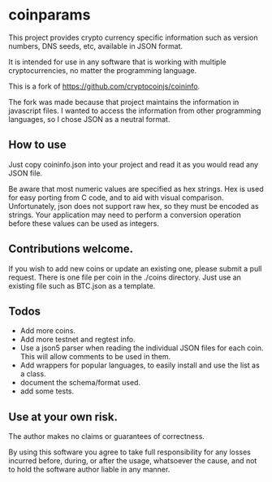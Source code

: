# coinparams

This project provides crypto currency specific information such
as version numbers, DNS seeds, etc, available in JSON format.

It is intended for use in any software that is working with multiple
cryptocurrencies, no matter the programming language.

This is a fork of https://github.com/cryptocoinjs/coininfo.

The fork was made because that project maintains the information
in javascript files.  I wanted to access the information from other
programming languages, so I chose JSON as a neutral format.

## How to use

Just copy coininfo.json into your project and read it as you would
read any JSON file.

Be aware that most numeric values are specified as hex strings.  Hex is 
used for easy porting from C code, and to aid with visual comparison.
Unfortunately, json does not support raw hex, so they must be encoded as
strings. Your application may need to perform a conversion operation before
these values can be used as integers.


## Contributions welcome.

If you wish to add new coins or update an existing one, please submit a pull request.
There is one file per coin in the ./coins directory.  Just use an existing file such
as BTC.json as a template.

## Todos

* Add more coins.
* Add more testnet and regtest info.
* Use a json5 parser when reading the individual JSON files for each coin.  This will allow comments to be used in them.
* Add wrappers for popular languages, to easily install and use the list as a class.
* document the schema/format used.
* add some tests.


## Use at your own risk.

The author makes no claims or guarantees of correctness.

By using this software you agree to take full responsibility for any losses
incurred before, during, or after the usage, whatsoever the cause, and not to
hold the software author liable in any manner.
